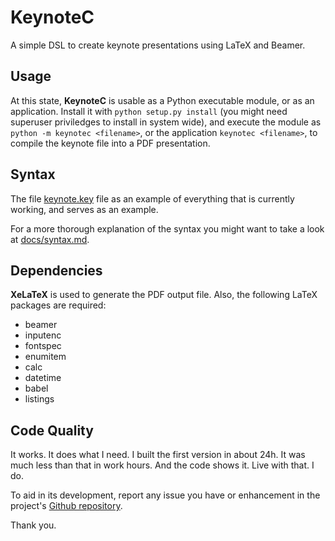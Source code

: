# KeynoteC

A simple DSL to create keynote presentations using LaTeX and Beamer.

## Usage

At this state, **KeynoteC** is usable as a Python executable module, or as
an application. Install it with `python setup.py install` (you might need
superuser priviledges to install in system wide), and execute the module as
`python -m keynotec <filename>`, or the application `keynotec <filename>`, to
compile the keynote file into a PDF presentation.

## Syntax

The file [keynote.key](keynote.key) file as an example of everything
that is currently working, and serves as an example.

For a more thorough explanation of the syntax you might want to take a look
at [docs/syntax.md](docs/syntax.md).

## Dependencies

**XeLaTeX** is used to generate the PDF output file. Also, the following LaTeX
packages are required:

* beamer
* inputenc
* fontspec
* enumitem
* calc
* datetime
* babel
* listings

## Code Quality

It works. It does what I need. I built the first version in about 24h. It was
much less than that in work hours. And the code shows it. Live with that. I do.

To aid in its development, report any issue you have or enhancement in the
project's [Github repository](https://github.com/rafasgj/keynotec).

Thank you.
